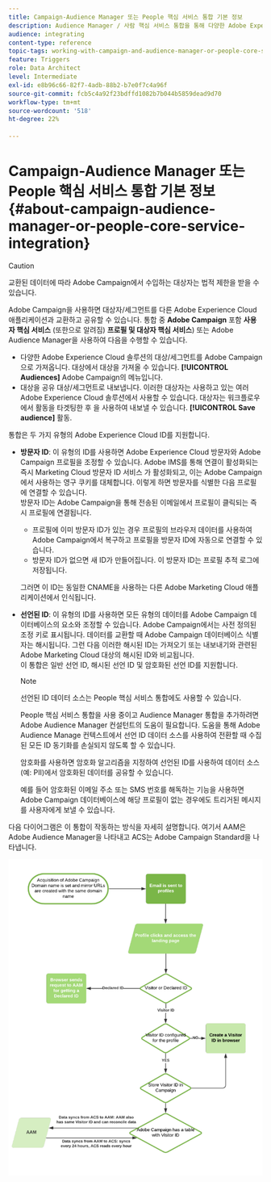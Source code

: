 ```yaml
---
title: Campaign-Audience Manager 또는 People 핵심 서비스 통합 기본 정보
description: Audience Manager / 사람 핵심 서비스 통합을 통해 다양한 Adobe Experience Cloud 솔루션 내에서 대상 또는 세그먼트를 공유할 수 있습니다.
audience: integrating
content-type: reference
topic-tags: working-with-campaign-and-audience-manager-or-people-core-service
feature: Triggers
role: Data Architect
level: Intermediate
exl-id: e8b96c66-82f7-4adb-88b2-b7e0f7c4a96f
source-git-commit: fcb5c4a92f23bdffd1082b7b044b5859dead9d70
workflow-type: tm+mt
source-wordcount: '518'
ht-degree: 22%

---
```


# Campaign-Audience Manager 또는 People 핵심 서비스 통합 기본 정보{#about-campaign-audience-manager-or-people-core-service-integration}

>[!CAUTION]
>
>교환된 데이터에 따라 Adobe Campaign에서 수입하는 대상자는 법적 제한을 받을 수 있습니다.

Adobe Campaign을 사용하면 대상자/세그먼트를 다른 Adobe Experience Cloud 애플리케이션과 교환하고 공유할 수 있습니다. 통합 중 **Adobe Campaign** 포함 **사용자 핵심 서비스** (또한으로 알려짐) **프로필 및 대상자 핵심 서비스**) 또는 Adobe Audience Manager을 사용하여 다음을 수행할 수 있습니다.

* 다양한 Adobe Experience Cloud 솔루션의 대상/세그먼트를 Adobe Campaign으로 가져옵니다. 대상에서 대상을 가져올 수 있습니다. **[!UICONTROL Audiences]** Adobe Campaign의 메뉴입니다.
* 대상을 공유 대상/세그먼트로 내보냅니다. 이러한 대상자는 사용하고 있는 여러 Adobe Experience Cloud 솔루션에서 사용할 수 있습니다. 대상자는 워크플로우에서 활동을 타겟팅한 후 을 사용하여 내보낼 수 있습니다. **[!UICONTROL Save audience]** 활동.

통합은 두 가지 유형의 Adobe Experience Cloud ID를 지원합니다.

* **방문자 ID**: 이 유형의 ID를 사용하면 Adobe Experience Cloud 방문자와 Adobe Campaign 프로필을 조정할 수 있습니다. Adobe IMS를 통해 연결이 활성화되는 즉시 Marketing Cloud 방문자 ID 서비스 가 활성화되고, 이는 Adobe Campaign에서 사용하는 영구 쿠키를 대체합니다. 이렇게 하면 방문자를 식별한 다음 프로필에 연결할 수 있습니다.
  <br>방문자 ID는 Adobe Campaign을 통해 전송된 이메일에서 프로필이 클릭되는 즉시 프로필에 연결됩니다.
   * 프로필에 이미 방문자 ID가 있는 경우 프로필의 브라우저 데이터를 사용하여 Adobe Campaign에서 복구하고 프로필을 방문자 ID에 자동으로 연결할 수 있습니다.
   * 방문자 ID가 없으면 새 ID가 만들어집니다. 이 방문자 ID는 프로필 추적 로그에 저장됩니다.

  그러면 이 ID는 동일한 CNAME을 사용하는 다른 Adobe Marketing Cloud 애플리케이션에서 인식됩니다.

* **선언된 ID**: 이 유형의 ID를 사용하면 모든 유형의 데이터를 Adobe Campaign 데이터베이스의 요소와 조정할 수 있습니다. Adobe Campaign에서는 사전 정의된 조정 키로 표시됩니다. 데이터를 교환할 때 Adobe Campaign 데이터베이스 식별자는 해시됩니다. 그런 다음 이러한 해시된 ID는 가져오기 또는 내보내기와 관련된 Adobe Marketing Cloud 대상의 해시된 ID와 비교됩니다.
  <br>이 통합은 일반 선언 ID, 해시된 선언 ID 및 암호화된 선언 ID를 지원합니다.

  >[!NOTE]
  >
  >선언된 ID 데이터 소스는 People 핵심 서비스 통합에도 사용할 수 있습니다.
  >
  >People 핵심 서비스 통합을 사용 중이고 Audience Manager 통합을 추가하려면 Adobe Audience Manager 컨설턴트의 도움이 필요합니다. 도움을 통해 Adobe Audience Manage 컨텍스트에서 선언 ID 데이터 소스를 사용하여 전환할 때 수집된 모든 ID 동기화를 손실되지 않도록 할 수 있습니다.


  암호화를 사용하면 암호화 알고리즘을 지정하여 선언된 ID를 사용하여 데이터 소스(예: PII)에서 암호화된 데이터를 공유할 수 있습니다.

  예를 들어 암호화된 이메일 주소 또는 SMS 번호를 해독하는 기능을 사용하면 Adobe Campaign 데이터베이스에 해당 프로필이 없는 경우에도 트리거된 메시지를 사용자에게 보낼 수 있습니다.

다음 다이어그램은 이 통합이 작동하는 방식을 자세히 설명합니다. 여기서 AAM은 Adobe Audience Manager을 나타내고 ACS는 Adobe Campaign Standard을 나타냅니다.

![](assets/aam_diagram.png)
